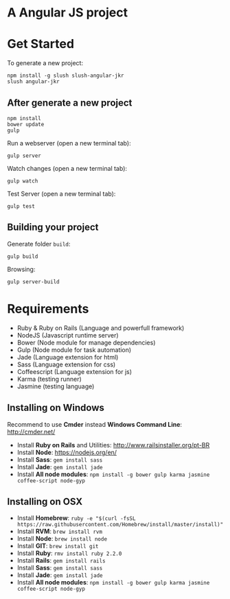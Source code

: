 # A Angular JS project

# Get Started
To generate a new project:
```shell
npm install -g slush slush-angular-jkr
slush angular-jkr
```
## After generate a new project
```shell
npm install
bower update
gulp
```
Run a webserver (open a new terminal tab):
```shell
gulp server
```

Watch changes (open a new terminal tab):
```shell
gulp watch
```
Test Server (open a new terminal tab):
```shell
gulp test
```

## Building your project
Generate folder `build`:
```shell
gulp build
```
Browsing:
```shell
gulp server-build
```

# Requirements
- Ruby & Ruby on Rails (Language and powerfull framework)
- NodeJS (Javascript runtime server)
- Bower (Node module for manage dependencies)
- Gulp (Node module for task automation)
- Jade (Language extension for html)
- Sass (Language extension for css)
- Coffeescript (Language extension for js)
- Karma (testing runner)
- Jasmine (testing language)

## Installing on Windows
Recommend to use **Cmder** instead **Windows Command Line**: http://cmder.net/

- Install **Ruby on Rails** and Utilities: http://www.railsinstaller.org/pt-BR
- Install **Node**: https://nodejs.org/en/
- Install **Sass**: `gem install sass`
- Install **Jade**: `gem install jade`
- Install **All node modules**: `npm install -g bower gulp karma jasmine coffee-script node-gyp`

## Installing on OSX

- Install **Homebrew**: `ruby -e "$(curl -fsSL https://raw.githubusercontent.com/Homebrew/install/master/install)"`
- Install **RVM**: `brew install rvm`
- Install **Node**: `brew install node`
- Install **GIT**: `brew install git`
- Install **Ruby**: `rmv install ruby 2.2.0`
- Install **Rails**: `gem install rails`
- Install **Sass**: `gem install sass`
- Install **Jade**: `gem install jade`
- Install **All node modules**: `npm install -g bower gulp karma jasmine coffee-script node-gyp`
